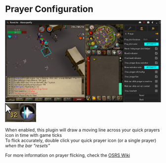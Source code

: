 # Prayer Configuration

![](img/prayer/prayer_overview.png)
<img width="100" alt="orb_flick" src="img/prayer/prayer_orb_flick.gif">

When enabled, this plugin will draw a moving line across your quick prayers icon in time with game ticks  
To flick accurately, double click your quick prayer icon (or a single prayer) _when the bar "resets"_  
 
For more information on prayer flicking, check the [OSRS Wiki](https://oldschool.runescape.wiki/w/Prayer#Prayer_flicking)
